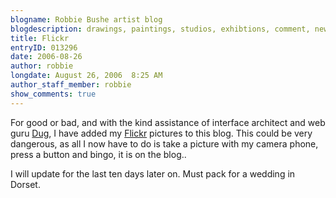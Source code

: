 ```yaml
---
blogname: Robbie Bushe artist blog
blogdescription: drawings, paintings, studios, exhibtions, comment, news as they happen to Robbie Bushe
title: Flickr
entryID: 013296
date: 2006-08-26
author: robbie
longdate: August 26, 2006  8:25 AM
author_staff_member: robbie
show_comments: true
---
```


<p>For good or bad, and with the kind assistance of interface architect and web guru <a href="http://www.donkeyontheedge.com/">Dug</a>, I have added my <a href="http://www.flickr.com">Flickr</a> pictures to this blog. This could be very dangerous, as all I now have to do is take a picture with my camera phone, press a button and bingo, it is on the blog..</p>

<p>I will update for the last ten days later on. Must pack for a wedding in Dorset.</p>

